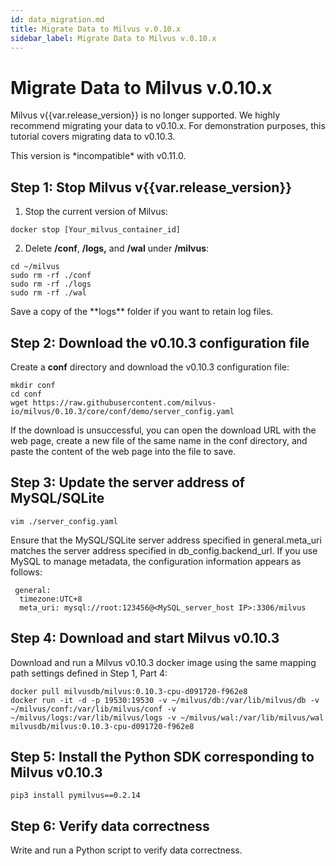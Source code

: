 ```yaml
---
id: data_migration.md
title: Migrate Data to Milvus v.0.10.x
sidebar_label: Migrate Data to Milvus v.0.10.x
---
```


# Migrate Data to Milvus v.0.10.x

Milvus v{{var.release_version}} is no longer supported. We highly recommend migrating your data to v0.10.x. For demonstration purposes, this tutorial covers migrating data to v0.10.3.

<div class="alert warning">
This version is *incompatible* with  v0.11.0.
</div>

## Step 1: Stop Milvus v{{var.release_version}} 

1. Stop the current version of Milvus:

```
docker stop [Your_milvus_container_id]
```

2. Delete **/conf**, **/logs,** and **/wal** under **/milvus**: 

```
cd ~/milvus
sudo rm -rf ./conf
sudo rm -rf ./logs
sudo rm -rf ./wal
```
<div class="alert note">
Save a copy of the **logs** folder if you want to retain log files.
</div>

## Step 2: Download the v0.10.3 configuration file

Create a **conf** directory and download the v0.10.3 configuration file:

```
mkdir conf
cd conf
wget https://raw.githubusercontent.com/milvus-io/milvus/0.10.3/core/conf/demo/server_config.yaml
```

If the download is unsuccessful, you can open the download URL with the web page, create a new file of the same name in the conf directory, and paste the content of the web page into the file to save.

## Step 3: Update the server address of MySQL/SQLite 

```
vim ./server_config.yaml
```

Ensure that the MySQL/SQLite server address specified in general.meta_uri matches the server address specified in db_config.backend_url. If you use MySQL to manage metadata, the configuration information appears as follows:

```
 general:
  timezone:UTC+8
  meta_uri: mysql://root:123456@<MySQL_server_host IP>:3306/milvus
```

## Step 4: Download and start Milvus v0.10.3

Download and run a Milvus v0.10.3 docker image using the same mapping path settings defined in Step 1, Part 4:

```
docker pull milvusdb/milvus:0.10.3-cpu-d091720-f962e8
docker run -it -d -p 19530:19530 -v ~/milvus/db:/var/lib/milvus/db -v ~/milvus/conf:/var/lib/milvus/conf -v ~/milvus/logs:/var/lib/milvus/logs -v ~/milvus/wal:/var/lib/milvus/wal milvusdb/milvus:0.10.3-cpu-d091720-f962e8
```

## Step 5: Install the Python SDK corresponding to Milvus v0.10.3

```
pip3 install pymilvus==0.2.14
```

## Step 6: Verify data correctness

Write and run a Python script to verify data correctness. 